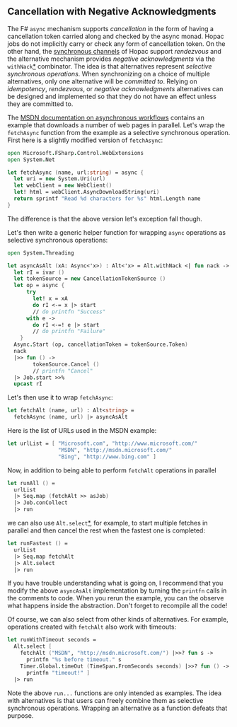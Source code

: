 ## Cancellation with Negative Acknowledgments

The F# `async` mechanism supports *cancellation* in the form of having a
cancellation token carried along and checked by the async monad.  Hopac jobs do
not implicitly carry or check any form of cancellation token.  On the other
hand, the
[synchronous channels](http://vesakarvonen.github.io/Hopac/Hopac.html#def:type%20Hopac.Ch)
of Hopac support *rendezvous* and the alternative mechanism provides *negative
acknowledgments* via the
`withNack`[*](http://vesakarvonen.github.io/Hopac/Hopac.html#def:val%20Hopac.Alt.withNack)
combinator.  The idea is that alternatives represent *selective synchronous
operations*.  When synchronizing on a choice of multiple alternatives, only one
alternative will be *committed to*.  Relying on *idempotency*, *rendezvous*, or
*negative acknowledgments* alternatives can be designed and implemented so that
they do not have an effect unless they are committed to.

The
[MSDN documentation on asynchronous workflows](http://msdn.microsoft.com/en-us/library/dd233250.aspx)
contains an example that downloads a number of web pages in parallel.  Let's
wrap the `fetchAsync` function from the example as a selective synchronous
operation.  First here is a slightly modified version of `fetchAsync`:

```fsharp
open Microsoft.FSharp.Control.WebExtensions
open System.Net

let fetchAsync (name, url:string) = async { 
  let uri = new System.Uri(url)
  let webClient = new WebClient()
  let! html = webClient.AsyncDownloadString(uri)
  return sprintf "Read %d characters for %s" html.Length name
}
```

The difference is that the above version let's exception fall though.

Let's then write a generic helper function for wrapping `async` operations as
selective synchronous operations:

```fsharp
open System.Threading

let asyncAsAlt (xA: Async<'x>) : Alt<'x> = Alt.withNack <| fun nack ->
  let rI = ivar ()
  let tokenSource = new CancellationTokenSource ()
  let op = async {
      try
        let! x = xA
        do rI <-= x |> start
        // do printfn "Success"
      with e ->
        do rI <-=! e |> start
        // do printfn "Failure"
    }
  Async.Start (op, cancellationToken = tokenSource.Token)
  nack
  |>> fun () ->
        tokenSource.Cancel ()
        // printfn "Cancel"
  |> Job.start >>%
  upcast rI
```

Let's then use it to wrap `fetchAsync`:

```fsharp
let fetchAlt (name, url) : Alt<string> =
  fetchAsync (name, url) |> asyncAsAlt
```

Here is the list of URLs used in the MSDN example:

```fsharp
let urlList = [ "Microsoft.com", "http://www.microsoft.com/" 
                "MSDN", "http://msdn.microsoft.com/" 
                "Bing", "http://www.bing.com" ]
```

Now, in addition to being able to perform `fetchAlt` operations in parallel

```fsharp
let runAll () =
  urlList
  |> Seq.map (fetchAlt >> asJob)
  |> Job.conCollect
  |> run
```

we can also use
`Alt.select`[*](http://vesakarvonen.github.io/Hopac/Hopac.html#def:val%20Hopac.Alt.select),
for example, to start multiple fetches in parallel and then cancel the rest when
the fastest one is completed:

```fsharp
let runFastest () =
  urlList
  |> Seq.map fetchAlt
  |> Alt.select
  |> run
```

If you have trouble understanding what is going on, I recommend that you modify
the above `asyncAsAlt` implementation by turning the `printfn` calls in the
comments to code.  When you rerun the example, you can the observe what happens
inside the abstraction.  Don't forget to recompile all the code!

Of course, we can also select from other kinds of alternatives.  For example,
operations created with `fetchAlt` also work with timeouts:

```fsharp
let runWithTimeout seconds =
  Alt.select [
    fetchAlt ("MSDN", "http://msdn.microsoft.com/") |>>? fun s ->
      printfn "%s before timeout." s
    Timer.Global.timeOut (TimeSpan.FromSeconds seconds) |>>? fun () ->
      printfn "timeout!" ]
  |> run
```

Note the above `run...` functions are only intended as examples.  The idea with
alternatives is that users can freely combine them as selective synchronous
operations.  Wrapping an alternative as a function defeats that purpose.
